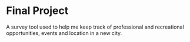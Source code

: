 # Final Project
A survey tool used to help me keep track of professional and recreational opportunities, events and location in a new city. 